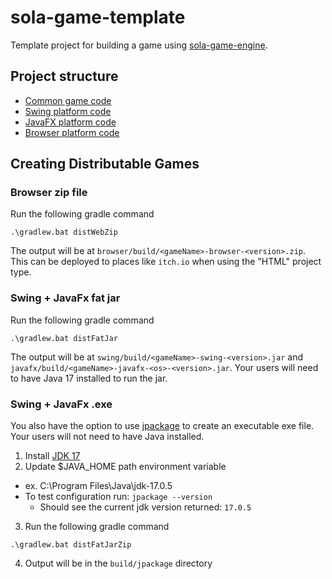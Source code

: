 # sola-game-template
Template project for building a game using [sola-game-engine](https://github.com/iamdudeman/sola-game-engine).

## Project structure
* [Common game code](game/src)
* [Swing platform code](swing/src)
* [JavaFX platform code](javafx/src)
* [Browser platform code](browser/src)

## Creating Distributable Games
### Browser zip file
Run the following gradle command
```shell
.\gradlew.bat distWebZip
```
The output will be at `browser/build/<gameName>-browser-<version>.zip`.
This can be deployed to places like `itch.io` when using the "HTML" project type.

### Swing + JavaFx fat jar
Run the following gradle command
```shell
.\gradlew.bat distFatJar
```
The output will be at `swing/build/<gameName>-swing-<version>.jar` and `javafx/build/<gameName>-javafx-<os>-<version>.jar`.
Your users will need to have Java 17 installed to run the jar.

### Swing + JavaFx .exe
You also have the option to use [jpackage](
https://docs.oracle.com/en/java/javase/17/jpackage/packaging-overview.html) to create an executable exe file.
Your users will not need to have Java installed.

1. Install [JDK 17](https://www.oracle.com/java/technologies/javase/jdk17-archive-downloads.html)
2. Update $JAVA_HOME path environment variable
  * ex. C:\Program Files\Java\jdk-17.0.5
  * To test configuration run: `jpackage --version`
    * Should see the current jdk version returned: `17.0.5`
3. Run the following gradle command
```shell
.\gradlew.bat distFatJarZip
```
4. Output will be in the `build/jpackage` directory
